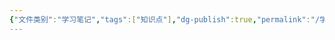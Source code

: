 ```yaml
---
{"文件类别":"学习笔记","tags":["知识点"],"dg-publish":true,"permalink":"/学习笔记studyup/知识点cheese/国内法/","dgPassFrontmatter":true,"created":"2024-09-24T11:00:31.537+08:00","updated":"2024-09-24T11:00:38.781+08:00"}
---
```


